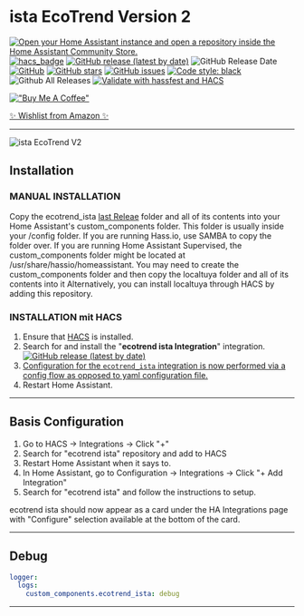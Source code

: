 # ista EcoTrend Version 2

[![Open your Home Assistant instance and open a repository inside the Home Assistant Community Store.](https://my.home-assistant.io/badges/hacs_repository.svg)](https://my.home-assistant.io/redirect/hacs_repository/?owner=Ludy87&repository=ecotrend-ista&category=integration)\
[![hacs_badge](https://img.shields.io/badge/HACS-Default-orange.svg?style=for-the-badge&logo=appveyor)](https://github.com/hacs/integration)
[![GitHub release (latest by date)](https://img.shields.io/github/v/release/Ludy87/ecotrend-ista?style=for-the-badge&logo=appveyor)](https://github.com/Ludy87/ecotrend-ista/releases)
![GitHub Release Date](https://img.shields.io/github/release-date/Ludy87/ecotrend-ista?style=for-the-badge&logo=appveyor)
[![GitHub](https://img.shields.io/github/license/Ludy87/ecotrend-ista?style=for-the-badge&logo=appveyor)](LICENSE)
[![GitHub stars](https://img.shields.io/github/stars/Ludy87/ecotrend-ista?style=for-the-badge&logo=appveyor)](https://github.com/Ludy87/ecotrend-ista/stargazers)
[![GitHub issues](https://img.shields.io/github/issues/Ludy87/ecotrend-ista?style=for-the-badge&logo=appveyor)](https://github.com/Ludy87/ecotrend-ista/issues)
[![Code style: black](https://img.shields.io/badge/code%20style-black-000000.svg?style=for-the-badge&logo=appveyor)](https://github.com/psf/black)\
![Github All Releases](https://img.shields.io/github/downloads/Ludy87/ecotrend-ista/total.svg)
[![Validate with hassfest and HACS](https://github.com/Ludy87/ecotrend-ista/actions/workflows/hassfest.yaml/badge.svg)](https://github.com/Ludy87/ecotrend-ista/actions/workflows/hassfest.yaml)

[!["Buy Me A Coffee"](https://www.buymeacoffee.com/assets/img/custom_images/orange_img.png)](https://www.buymeacoffee.com/ludy87)

[✨ Wishlist from Amazon ✨](https://smile.amazon.de/registry/wishlist/2MX8QK8VE9MV1)

---
![ista EcoTrend V2](https://github.com/Ludy87/ecotrend-ista/blob/main/image/logo@2x_new.png?raw=true)

## Installation

### MANUAL INSTALLATION

Copy the ecotrend_ista [last Releae](https://github.com/Ludy87/ecotrend-ista/releases) folder and all of its contents into your Home Assistant's custom_components folder. This folder is usually inside your /config folder. If you are running Hass.io, use SAMBA to copy the folder over. If you are running Home Assistant Supervised, the custom_components folder might be located at /usr/share/hassio/homeassistant. You may need to create the custom_components folder and then copy the localtuya folder and all of its contents into it Alternatively, you can install localtuya through HACS by adding this repository.

### INSTALLATION mit HACS

1. Ensure that [HACS](https://hacs.xyz/) is installed.
2. Search for and install the "__ecotrend ista Integration__" integration. [![GitHub release (latest by date)](https://img.shields.io/github/v/release/Ludy87/ecotrend-ista?style=for-the-badge&logo=appveyor)](https://github.com/Ludy87/ecotrend-ista/releases)
3. [Configuration for the `ecotrend_ista` integration is now performed via a config flow as opposed to yaml configuration file.](https://github.com/Ludy87/ecotrend-ista#basis-configuration)
4. Restart Home Assistant.

---

## Basis Configuration

1. Go to HACS -> Integrations -> Click "+"
2. Search for "ecotrend ista" repository and add to HACS
3. Restart Home Assistant when it says to.
4. In Home Assistant, go to Configuration -> Integrations -> Click "+ Add Integration"
5. Search for "ecotrend ista" and follow the instructions to setup.

ecotrend ista should now appear as a card under the HA Integrations page with "Configure" selection available at the bottom of the card.

---

## Debug

```yaml
logger:
  logs:
    custom_components.ecotrend_ista: debug
```

---
